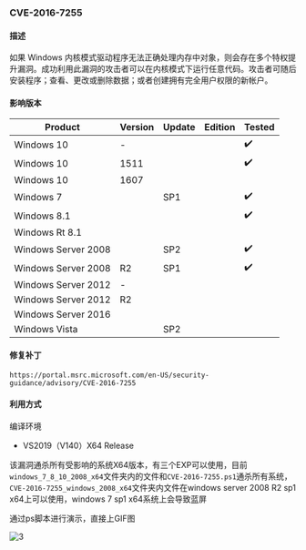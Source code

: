 ### CVE-2016-7255

#### 描述

如果 Windows 内核模式驱动程序无法正确处理内存中对象，则会存在多个特权提升漏洞。成功利用此漏洞的攻击者可以在内核模式下运行任意代码。攻击者可随后安装程序；查看、更改或删除数据；或者创建拥有完全用户权限的新帐户。

#### 影响版本

| Product             | Version | Update | Edition | Tested             |
| ------------------- | ------- | ------ | ------- | ------------------ |
| Windows 10          | -       |        |         | :heavy_check_mark: |
| Windows 10          | 1511    |        |         | :heavy_check_mark: |
| Windows 10          | 1607    |        |         |                    |
| Windows 7           |         | SP1    |         | :heavy_check_mark: |
| Windows 8.1         |         |        |         | :heavy_check_mark: |
| Windows Rt 8.1      |         |        |         |                    |
| Windows Server 2008 |         | SP2    |         | :heavy_check_mark: |
| Windows Server 2008 | R2      | SP1    |         | :heavy_check_mark: |
| Windows Server 2012 | -       |        |         |                    |
| Windows Server 2012 | R2      |        |         |                    |
| Windows Server 2016 |         |        |         |                    |
| Windows Vista       |         | SP2    |         |                    |

#### 修复补丁

```
https://portal.msrc.microsoft.com/en-US/security-guidance/advisory/CVE-2016-7255
```

#### 利用方式

编译环境

- VS2019（V140）X64 Release

该漏洞通杀所有受影响的系统X64版本，有三个EXP可以使用，目前`windows_7_8_10_2008_x64`文件夹内的文件和`CVE-2016-7255.ps1`通杀所有系统，`CVE-2016-7255_windows_2008_x64`文件夹内文件在windows server 2008 R2 sp1 x64上可以使用，windows 7 sp1 x64系统上会导致蓝屏

通过ps脚本进行演示，直接上GIF图

![3](https://github.com/Ascotbe/Random-img/blob/master/WindowsKernelExploits/CVE-2016-7255_win7_x86.gif?raw=true)

### 